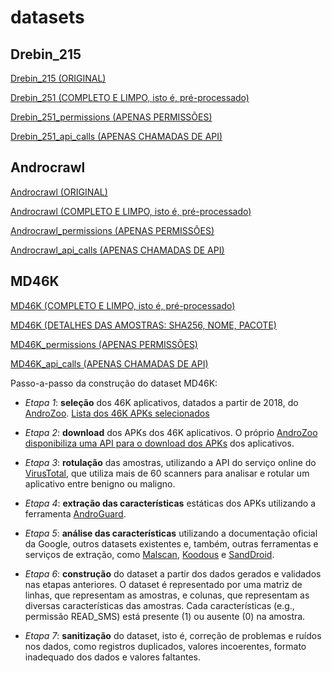 # datasets

## Drebin_215

[Drebin_215 (ORIGINAL)](https://figshare.com/articles/dataset/Android_malware_dataset_for_machine_learning_2/5854653)

[Drebin_251 (COMPLETO E LIMPO, isto é, pré-processado)](https://github.com/Malware-Hunter/sbseg22_feature_selection/blob/main/datasets/drebin_215_all.csv)

[Drebin_251_permissions (APENAS PERMISSÕES)](https://github.com/Malware-Hunter/sbseg22_feature_selection/blob/main/datasets/drebin_215_permissions.csv)

[Drebin_251_api_calls (APENAS CHAMADAS DE API)](https://github.com/Malware-Hunter/sbseg22_feature_selection/blob/main/datasets/drebin_215_api_calls.csv)

## Androcrawl

[Androcrawl (ORIGINAL)](https://github.com/phretor/ransom.mobi/blob/gh-pages/f/filter.7z)

[Androcrawl (COMPLETO E LIMPO, isto é, pré-processado)](https://github.com/Malware-Hunter/sbseg22_feature_selection/blob/main/datasets/androcrawl_all.csv)

[Androcrawl_permissions (APENAS PERMISSÕES)](https://github.com/Malware-Hunter/sbseg22_feature_selection/blob/main/datasets/androcrawl_permissions.csv)

[Androcrawl_api_calls (APENAS CHAMADAS DE API)](https://github.com/Malware-Hunter/sbseg22_feature_selection/blob/main/datasets/androcrawl_api_calls.csv)

## MD46K

[MD46K (COMPLETO E LIMPO, isto é, pré-processado)](https://github.com/Malware-Hunter/sbseg22_feature_selection/blob/main/datasets/md46k_all.csv.zip)

[MD46K (DETALHES DAS AMOSTRAS: SHA256, NOME, PACOTE)](https://github.com/Malware-Hunter/sbseg22_feature_selection/blob/main/datasets/md46k_SHA256_nome_pacote.csv.zip)

[MD46K_permissions (APENAS PERMISSÕES)](https://github.com/Malware-Hunter/sbseg22_feature_selection/blob/main/datasets/md46k_permissions.csv.zip)

[MD46K_api_calls (APENAS CHAMADAS DE API)](https://github.com/Malware-Hunter/sbseg22_feature_selection/blob/main/datasets/md46k_api_calls.csv.zip)

Passo-a-passo da construção do dataset MD46K:

- *Etapa 1*:  **seleção** dos 46K aplicativos, datados a partir de 2018, do [AndroZoo](https://androzoo.uni.lu/). [Lista dos 46K APKs selecionados](https://github.com/Malware-Hunter/sbseg22_feature_selection/blob/main/datasets/md46k_SHA256_nome_pacote.csv.zip)

- *Etapa 2*: **download** dos APKs dos 46K aplicativos. O próprio [AndroZoo disponibiliza uma API para o download dos APKs](https://androzoo.uni.lu/api_doc) dos aplicativos.

- *Etapa 3*: **rotulação** das amostras, utilizando a API do serviço online do [VirusTotal](https://www.virustotal.com), que utiliza mais de 60 scanners para analisar e rotular um aplicativo entre benigno ou maligno.

- *Etapa 4*: **extração das características** estáticas dos APKs utilizando a ferramenta [AndroGuard](https://github.com/androguard/androguard).

- *Etapa 5*: **análise das características** utilizando a documentação oficial da Google, outros datasets existentes e, também, outras ferramentas e serviços de extração, como [Malscan](https://github.com/malscan/malscan), [Koodous](https://koodous.com/) e [SandDroid](http://www.sandroid.com/). 

- *Etapa 6*: **construção** do dataset a partir dos dados gerados e validados nas etapas anteriores. O dataset é representado por uma matriz de linhas, que representam as amostras, e colunas, que representam as diversas características das amostras. Cada características (e.g., permissão READ_SMS) está presente (1) ou ausente (0) na amostra. 

- *Etapa 7*: **sanitização** do dataset, isto é, correção de problemas e ruídos nos dados, como registros duplicados, valores incoerentes, formato inadequado dos dados e valores faltantes.
